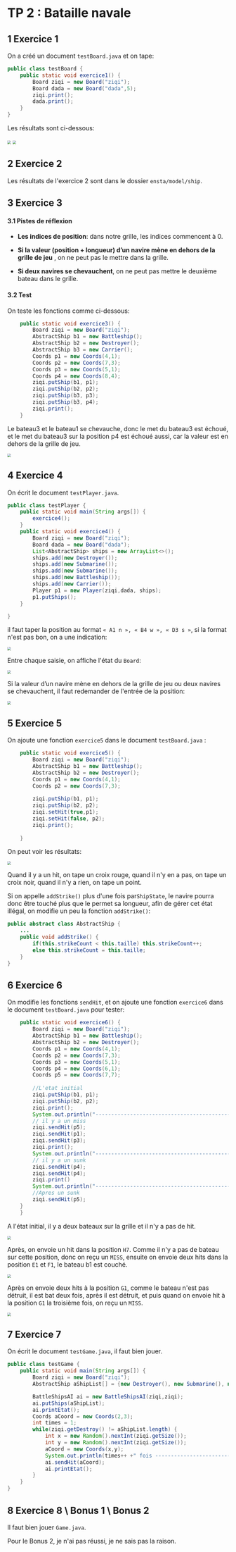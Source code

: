 # TP 2 : Bataille navale 



## 1 Exercice 1

On a créé un document `testBoard.java` et on tape:

```java
public class testBoard {
	public static void exercice1() {
		Board ziqi = new Board("ziqi");
		Board dada = new Board("dada",5);
		ziqi.print();
		dada.print();
	}
}

```

Les résultats sont ci-dessous:

<img src="figures\ex1-1.png" style="zoom:50%;" />

<img src="figures\ex1-2.png" style="zoom:50%;" />

## 2 Exercice 2

Les résultats de l'exercice 2 sont dans le dossier `ensta/model/ship`.

## 3 Exercice 3

#### 3.1 Pistes de réflexion

- **Les indices de position**:  dans notre grille, les indices commencent à  0.

- **Si la valeur (position + longueur) d’un navire mène en dehors de  la grille de jeu** , on ne peut pas le mettre dans la grille. 

- **Si deux navires se chevauchent**, on ne peut pas mettre le deuxième bateau dans le grille.

#### 3.2 Test

On teste les fonctions comme ci-dessous:

```java
	public static void exercice3() {
		Board ziqi = new Board("ziqi");
		AbstractShip b1 = new Battleship();
		AbstractShip b2 = new Destroyer();
		AbstractShip b3 = new Carrier();
		Coords p1 = new Coords(4,1);
		Coords p2 = new Coords(7,3);
		Coords p3 = new Coords(5,1);
		Coords p4 = new Coords(8,4);
		ziqi.putShip(b1, p1);
		ziqi.putShip(b2, p2);
		ziqi.putShip(b3, p3);
		ziqi.putShip(b3, p4);
		ziqi.print();
	}
```

Le bateau3 et le bateau1 se chevauche, donc le met du bateau3 est échoué, et le met du bateau3 sur la position p4 est échoué aussi, car la valeur est en dehors de la grille de jeu.

<img src="figures\ex3-1.png" style="zoom:50%;" />

## 4 Exercice 4

On écrit le document `testPlayer.java`.

```java
public class testPlayer {
	public static void main(String args[]) {
		exercice4();
	}
	public static void exercice4() {
		Board ziqi = new Board("ziqi");
		Board dada = new Board("dada");
		List<AbstractShip> ships = new ArrayList<>();
		ships.add(new Destroyer());
		ships.add(new Submarine());
		ships.add(new Submarine());
		ships.add(new Battleship());
		ships.add(new Carrier());
		Player p1 = new Player(ziqi,dada, ships);
		p1.putShips();
	}

}
```

il faut taper la position au format `« A1 n », « B4 w », « D3 s »`, si la format n'est pas bon, on a une indication:

<img src="figures\ex4-1.png" style="zoom:50%;" />

Entre chaque saisie, on affiche l'état du `Board`:

<img src="figures\ex4-2.png" style="zoom:50%;" />

Si la valeur d’un navire mène en dehors de  la grille de jeu ou deux navires se chevauchent, il faut redemander de l'entrée de la position:

<img src="figures\ex4-3.png" style="zoom:50%;" />

## 5 Exercice 5

On ajoute une fonction `exercice5` dans le document `testBoard.java` :

```java
	public static void exercice5() {
		Board ziqi = new Board("ziqi");
		AbstractShip b1 = new Battleship();
		AbstractShip b2 = new Destroyer();
		Coords p1 = new Coords(4,1);
		Coords p2 = new Coords(7,3);
		
		ziqi.putShip(b1, p1);
		ziqi.putShip(b2, p2);
		ziqi.setHit(true,p1);
		ziqi.setHit(false, p2);
		ziqi.print();
		
	}
```

On peut voir les résultats:

<img src="figures\ex5-1.png" style="zoom:50%;" />

Quand il y a un hit, on tape un croix rouge, quand il n'y en a pas, on tape un croix noir, quand il n'y a rien, on tape un point.

Si on appelle `addStrike()` plus d'une fois par`ShipState`, le navire pourra donc  être touché plus que le permet sa longueur, afin de gérer cet état illégal, on modifie un peu la fonction `addStrike()`:

```java
public abstract class AbstractShip {
    ...
	public void addStrike() {
		if(this.strikeCount < this.taille) this.strikeCount++;
		else this.strikeCount = this.taille;
	}
}
```



## 6 Exercice 6

On modifie les fonctions `sendHit`, et on ajoute une fonction `exercice6` dans le document `testBoard.java` pour tester:

```java
	public static void exercice6() {
		Board ziqi = new Board("ziqi");
		AbstractShip b1 = new Battleship();
		AbstractShip b2 = new Destroyer();
		Coords p1 = new Coords(4,1);
		Coords p2 = new Coords(7,3);
		Coords p3 = new Coords(5,1);
		Coords p4 = new Coords(6,1);
		Coords p5 = new Coords(7,7);
		
		//L'etat initial
		ziqi.putShip(b1, p1);
		ziqi.putShip(b2, p2);
		ziqi.print();
		System.out.println("---------------------------------------------------");
		// il y a un miss
		ziqi.sendHit(p5);
		ziqi.sendHit(p1);
		ziqi.sendHit(p3);
		ziqi.print();
		System.out.println("---------------------------------------------------");
		// il y a un sunk
		ziqi.sendHit(p4);
		ziqi.sendHit(p4);
		ziqi.print()
		System.out.println("---------------------------------------------------");
		//Apres un sunk
		ziqi.sendHit(p5);
	}
	}
```



A l'état initial, il y a deux bateaux sur la grille et il n'y a pas de hit.

<img src="figures\ex6-1.png" style="zoom:50%;" />

Après, on envoie un hit dans la position `H7`. Comme il n'y a pas de bateau sur cette position, donc on reçu un `MISS`, ensuite on envoie deux hits dans la position `E1` et `F1`, le bateau b1 est couché.

<img src="figures\ex6-2.png" style="zoom:50%;" />

Après on envoie deux hits à la position `G1`, comme le bateau n'est pas détruit, il est bat deux fois, après il est détruit, et puis quand on envoie hit à la position `G1` la troisième fois, on reçu un `MISS`.

<img src="figures\ex6-3.png" style="zoom:50%;" />



## 7 Exercice 7

On écrit le document `testGame.java`, il faut bien jouer.

```java
public class testGame {
	public static void main(String args[]) {
		Board ziqi = new Board("ziqi");
		AbstractShip aShipList[] = {new Destroyer(), new Submarine(), new Submarine(), new Battleship(), new Carrier()};

		BattleShipsAI ai = new BattleShipsAI(ziqi,ziqi);
		ai.putShips(aShipList);
		ai.printEtat();
		Coords aCoord = new Coords(2,3);
		int times = 1;
		while(ziqi.getDestroy() != aShipList.length) {
			int x = new Random().nextInt(ziqi.getSize());
			int y = new Random().nextInt(ziqi.getSize());
			aCoord = new Coords(x,y);
			System.out.println(times++ +" fois -----------------------------------------------------------------");
			ai.sendHit(aCoord);
			ai.printEtat();
		}
	}
}
```



## 8 Exercice 8 \ Bonus 1 \ Bonus 2

Il faut bien jouer `Game.java`.

Pour le Bonus 2, je n'ai pas réussi, je ne sais pas la raison.